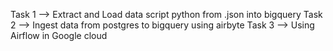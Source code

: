 Task 1 --> Extract and Load data script python from .json into bigquery
Task 2 --> Ingest data from postgres to bigquery using airbyte
Task 3 --> Using Airflow in Google cloud

